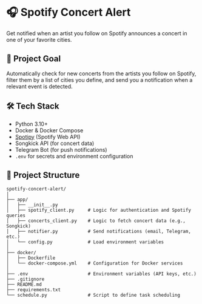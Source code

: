 # 🎧 Spotify Concert Alert

Get notified when an artist you follow on Spotify announces a concert in one of your favorite cities.

## 🚀 Project Goal

Automatically check for new concerts from the artists you follow on Spotify, filter them by a list of cities you define, and send you a notification when a relevant event is detected.

## 🛠️ Tech Stack

- Python 3.10+
- Docker & Docker Compose
- [Spotipy](https://spotipy.readthedocs.io/) (Spotify Web API)
- Songkick API (for concert data)
- Telegram Bot (for push notifications)
- `.env` for secrets and environment configuration

## 📁 Project Structure
```
spotify-concert-alert/
│
├── app/
│   ├── __init__.py
│   ├── spotify_client.py     # Logic for authentication and Spotify queries
│   ├── concerts_client.py    # Logic to fetch concert data (e.g., Songkick)
│   ├── notifier.py           # Send notifications (email, Telegram, etc.)
│   └── config.py             # Load environment variables
│
├── docker/
│   ├── Dockerfile
│   └── docker-compose.yml    # Configuration for Docker services
│
├── .env                      # Environment variables (API keys, etc.)
├── .gitignore                
├── README.md                 
├── requirements.txt          
└── schedule.py               # Script to define task scheduling
```
